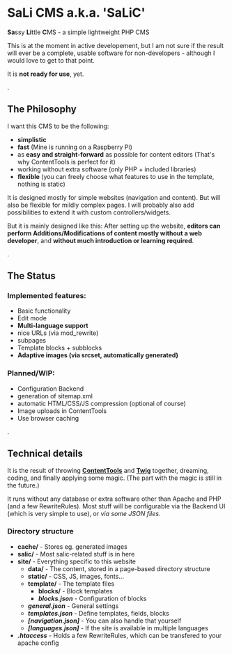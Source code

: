 # SaLi CMS a.k.a. 'SaLiC'
**Sa**ssy **Li**ttle **C**MS - a simple lightweight PHP CMS

This is at the moment in active developement, but I am not sure if the result will ever be a complete, usable software for non-developers - although I would love to get to that point.

It is **not ready for use**, yet.

.

## The Philosophy
I want this CMS to be the following:
- **simplistic**
- **fast** (Mine is running on a Raspberry Pi)
- as **easy and straight-forward** as possible for content editors (That's why ContentTools is perfect for it)
- working without extra software (only PHP + included libraries)
- **flexible** (you can freely choose what features to use in the template, nothing is static)

It is designed mostly for simple websites (navigation and content). But will also be flexible for mildly complex pages.
I will probably also add possibilities to extend it with custom controllers/widgets.

But it is mainly designed like this:
After setting up the website, **editors can perform Additions/Modifications of content mostly without a web developer**, and **without much introduction or learning required**.

.

## The Status
### Implemented features:
- Basic functionality
- Edit mode
- **Multi-language support**
- nice URLs (via mod_rewrite)
- subpages
- Template blocks + subblocks
- **Adaptive images (via srcset, automatically generated)**

### Planned/WIP:
- Configuration Backend
- generation of sitemap.xml
- automatic HTML/CSS/JS compression (optional of course)
- Image uploads in ContentTools
- Use browser caching

.

## Technical details
It is the result of throwing **[ContentTools](http://getcontenttools.com/)** and **[Twig](http://twig.sensiolabs.org/)** together, dreaming, coding, and finally applying some magic.
(The part with the magic is still in the future.)

It runs without any database or extra software other than Apache and PHP (and a few RewriteRules).
Most stuff will be configurable via the Backend UI (which is very simple to use), or *via some JSON files*.

### Directory structure
- **cache/** - Stores eg. generated images
- **salic/** - Most salic-related stuff is in here
- **site/** - Everything specific to this website
  - **data/** - The content, stored in a page-based directory structure
  - **static/** - CSS, JS, images, fonts...
  - **template/** - The template files
    - **blocks/** - Block templates
    - ***blocks.json*** - Configuration of blocks
  - ***general.json*** - General settings
  - ***templates.json*** - Define templates, fields, blocks
  - ***[navigation.json]*** - You can also handle that yourself
  - ***[languages.json]*** - If the site is available in multiple languages
- ***.htaccess*** - Holds a few RewriteRules, which can be transfered to your apache config
